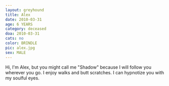 ```yaml
---
layout: greyhound
title: Alex
date: 2010-03-31
age: 6 YEARS
category: deceased
doa: 2010-03-31
cats: no
color: BRINDLE
pic: alex.jpg
sex: MALE
---
```


Hi, I'm Alex, but you might call me "Shadow" because I will follow you wherever you go.  I enjoy walks and butt
scratches.  I can hypnotize you with my soulful eyes.
